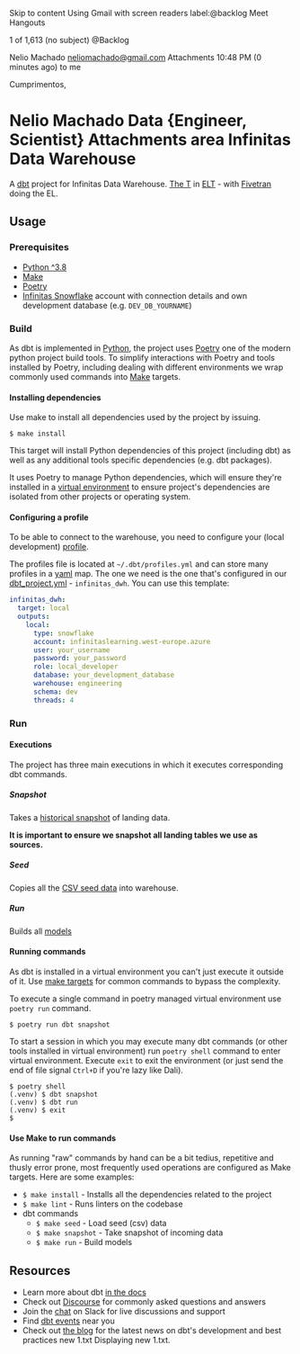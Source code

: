 

Skip to content
Using Gmail with screen readers
label:@backlog 
Meet
Hangouts

1 of 1,613
(no subject)
@Backlog

Nelio Machado <neliomachado@gmail.com>
Attachments
10:48 PM (0 minutes ago)
to me


Cumprimentos,

Nelio Machado
Data {Engineer, Scientist}
Attachments area
Infinitas Data Warehouse
========================
A [dbt](https://www.getdbt.com/) project for Infinitas Data Warehouse. [The T](https://blog.getdbt.com/what--exactly--is-dbt-/) in [ELT](https://en.wikipedia.org/wiki/Extract,_load,_transform) - with [Fivetran](https://fivetran.com/blog/etl-vs-elt) doing the EL.


Usage
-----
### Prerequisites
- [Python ^3.8](https://github.com/pyenv/pyenv)
- [Make](https://www.gnu.org/software/make/)
- [Poetry](https://python-poetry.org/)
- [Infinitas Snowflake](https://infinitaslearning.west-europe.azure.snowflakecomputing.com) account with connection details and own development database (e.g. `DEV_DB_YOURNAME`)

### Build
As dbt is implemented in [Python](https://www.python.org/), the project uses [Poetry](https://python-poetry.org/) one of the modern python project build tools. To simplify interactions with Poetry and tools installed by Poetry, including dealing with different environments we wrap commonly used commands into [Make](https://www.gnu.org/software/make/) targets.

#### Installing dependencies
Use make to install all dependencies used by the project by issuing.
```
$ make install
```

This target will install Python dependencies of this project (including dbt) as well as any additional tools specific dependencies (e.g. dbt packages).

It uses Poetry to manage Python dependencies, which will ensure they're installed in a [virtual environment](https://realpython.com/python-virtual-environments-a-primer/) to ensure project's dependencies are isolated from other projects or operating system.

#### Configuring a profile
To be able to connect to the warehouse, you need to configure your (local development) [profile](https://docs.getdbt.com/dbt-cli/configure-your-profile/).

The profiles file is located at `~/.dbt/profiles.yml` and can store many profiles in a [yaml](https://en.wikipedia.org/wiki/YAML) map. The one we need is the one that's configured in our [dbt_project.yml](./dbt_project.yml) - `infinitas_dwh`. You can use this template:
```yaml
infinitas_dwh:
  target: local
  outputs:
    local:
      type: snowflake
      account: infinitaslearning.west-europe.azure
      user: your_username
      password: your_password
      role: local_developer
      database: your_development_database
      warehouse: engineering
      schema: dev
      threads: 4
```

### Run

#### Executions
The project has three main executions in which it executes corresponding dbt commands.

##### Snapshot
Takes a [historical snapshot](https://docs.getdbt.com/docs/building-a-dbt-project/snapshots/) of landing data.

**It is important to ensure we snapshot all landing tables we use as sources.**

##### Seed
Copies all the [CSV seed data](https://docs.getdbt.com/docs/building-a-dbt-project/seeds/) into warehouse.

##### Run
Builds all [models](https://docs.getdbt.com/docs/building-a-dbt-project/building-models)

#### Running commands
As dbt is installed in a virtual environment you can't just execute it outside of it. Use [make targets](#use-make-to-run-commands) for common commands to bypass the complexity.

To execute a single command in poetry managed virtual environment use `poetry run` command.
```
$ poetry run dbt snapshot
```

To start a session in which you may execute many dbt commands (or other tools installed in virtual environment) run `poetry shell` command to enter virtual environment. Execute `exit` to exit the environment (or just send the end of file signal `Ctrl+D` if you're lazy like Dali).
```
$ poetry shell
(.venv) $ dbt snapshot
(.venv) $ dbt run
(.venv) $ exit
$
```

#### Use Make to run commands
As running "raw" commands by hand can be a bit tedius, repetitive and thusly error prone, most frequently used operations are configured as Make targets. Here are some examples:
- `$ make install` - Installs all the dependencies related to the project
- `$ make lint` - Runs linters on the codebase
- dbt commands
    - `$ make seed` - Load seed (csv) data
    - `$ make snapshot` - Take snapshot of incoming data
    - `$ make run` - Build models

Resources
---------
- Learn more about dbt [in the docs](https://docs.getdbt.com/docs/introduction)
- Check out [Discourse](https://discourse.getdbt.com/) for commonly asked questions and answers
- Join the [chat](http://slack.getdbt.com/) on Slack for live discussions and support
- Find [dbt events](https://events.getdbt.com) near you
- Check out [the blog](https://blog.getdbt.com/) for the latest news on dbt's development and best practices
new 1.txt
Displaying new 1.txt.

